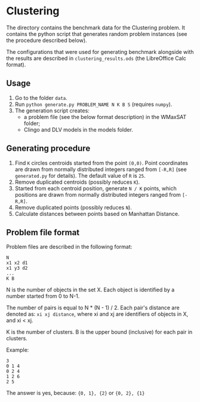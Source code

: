 # Clustering

The directory contains the benchmark data for the Clustering problem. It contains the python script that generates random problem
instances (see the procedure described below).

The configurations that were used for generating benchmark alongside with the results are described in `clustering_results.ods` (the LibreOffice Calc format).

## Usage

1. Go to the folder `data`.
2. Run `python generate.py PROBLEM_NAME N K B S` (requires `numpy`).
3. The generation script creates:
    - a problem file (see the below format description) in the WMaxSAT folder;
    - Clingo and DLV models in the models folder.

## Generating procedure

1. Find `K` circles centroids started from the point `(0,0)`. Point coordinates are drawn from normally distributed integers
   ranged from `[-R,R]` (see `generated.py` for details). The default value of `R` is `25`.
2. Remove duplicated centroids (possibly reduces `K`).
3. Started from each centroid position, generate `N / K` points, which positions are drawn from normally distributed integers
   ranged from `[-R,R]`.
4. Remove duplicated points (possibly reduces `N`).
5. Calculate distances between points based on Manhattan Distance.

## Problem file format

Problem files are described in the following format:

```
N
x1 x2 d1
x1 y3 d2
...
K B
```

N is the number of objects in the set X.
Each object is identified by a number started from 0 to N-1.

The number of pairs is equal to N \* (N - 1) / 2.
Each pair's distance are denoted as: `xi xj distance`, where
xi and xj are identifiers of objects in X, and xi < xj.

K is the number of clusters.
B is the upper bound (inclusive) for each pair in clusters.

Example:

```
3
0 1 4
0 2 4
1 2 6
2 5
```

The answer is yes, because:
`{0, 1}, {2}`
or
`{0, 2}, {1}`
